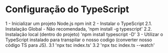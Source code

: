 # Configuração do TypeScript

1 - Inicializar um projeto Node.js
npm init
2 - Instalar o TypeScript
  2.1. Instalação Global - Não recomendada, 'npm install -g typescript'
  2.2. Instalação local (dentro do projeto) 'npm install typescript -D'
3 - Utilizar o TypeScript instalado para transpilar o nosso codigo (converter nosso código TS para JS).
  3.1 'npx tsc index.ts'
  3.2 'npx tsc index.ts --watch'
